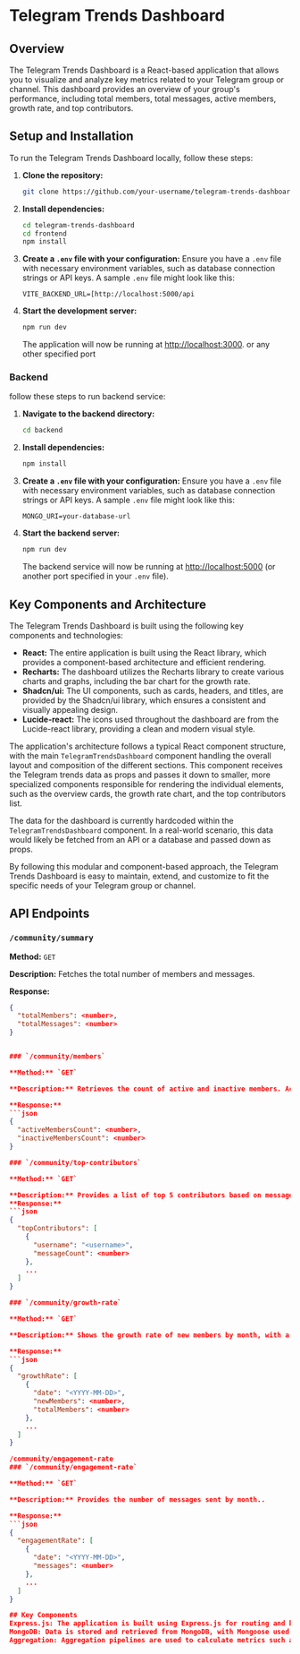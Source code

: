 # Telegram Trends Dashboard

## Overview

The Telegram Trends Dashboard is a React-based application that allows you to visualize and analyze key metrics related to your Telegram group or channel. This dashboard provides an overview of your group's performance, including total members, total messages, active members, growth rate, and top contributors.

## Setup and Installation

To run the Telegram Trends Dashboard locally, follow these steps:

1. **Clone the repository:**
    ```bash
    git clone https://github.com/your-username/telegram-trends-dashboard.git
    ```

2. **Install dependencies:**
    ```bash
    cd telegram-trends-dashboard
    cd frontend
    npm install
    ```
4. **Create a `.env` file with your configuration:**
    Ensure you have a `.env` file with necessary environment variables, such as database connection strings or API keys. A sample `.env` file might look like this:
    ```
    VITE_BACKEND_URL=[http://localhost:5000/api
    ```
3. **Start the development server:**
    ```bash
    npm run dev
    ```
    The application will now be running at [http://localhost:3000](http://localhost:3000). or any other specified port

### Backend

follow these steps to run backend service:

1. **Navigate to the backend directory:**
    ```bash
    cd backend
    ```

2. **Install dependencies:**
    ```bash
    npm install
    ```

3. **Create a `.env` file with your configuration:**
    Ensure you have a `.env` file with necessary environment variables, such as database connection strings or API keys. A sample `.env` file might look like this:
    ```
    MONGO_URI=your-database-url
    ```

4. **Start the backend server:**
    ```bash
    npm run dev
    ```
    The backend service will now be running at [http://localhost:5000](http://localhost:5000) (or another port specified in your `.env` file).

## Key Components and Architecture

The Telegram Trends Dashboard is built using the following key components and technologies:

- **React:** The entire application is built using the React library, which provides a component-based architecture and efficient rendering.
- **Recharts:** The dashboard utilizes the Recharts library to create various charts and graphs, including the bar chart for the growth rate.
- **Shadcn/ui:** The UI components, such as cards, headers, and titles, are provided by the Shadcn/ui library, which ensures a consistent and visually appealing design.
- **Lucide-react:** The icons used throughout the dashboard are from the Lucide-react library, providing a clean and modern visual style.

The application's architecture follows a typical React component structure, with the main `TelegramTrendsDashboard` component handling the overall layout and composition of the different sections. This component receives the Telegram trends data as props and passes it down to smaller, more specialized components responsible for rendering the individual elements, such as the overview cards, the growth rate chart, and the top contributors list.

The data for the dashboard is currently hardcoded within the `TelegramTrendsDashboard` component. In a real-world scenario, this data would likely be fetched from an API or a database and passed down as props.

By following this modular and component-based approach, the Telegram Trends Dashboard is easy to maintain, extend, and customize to fit the specific needs of your Telegram group or channel.


## API Endpoints

### `/community/summary`

**Method:** `GET`

**Description:** Fetches the total number of members and messages.

**Response:**
```json
{
  "totalMembers": <number>,
  "totalMessages": <number>
}


### `/community/members`

**Method:** `GET`

**Description:** Retrieves the count of active and inactive members. Active members are those who have been active in the last 7 days..

**Response:**
```json
{
  "activeMembersCount": <number>,
  "inactiveMembersCount": <number>
}

### `/community/top-contributors`

**Method:** `GET`

**Description:** Provides a list of top 5 contributors based on message count.
**Response:**
```json
{
  "topContributors": [
    {
      "username": "<username>",
      "messageCount": <number>
    },
    ...
  ]
}

### `/community/growth-rate`

**Method:** `GET`

**Description:** Shows the growth rate of new members by month, with a cumulative total.

**Response:**
```json
{
  "growthRate": [
    {
      "date": "<YYYY-MM-DD>",
      "newMembers": <number>,
      "totalMembers": <number>
    },
    ...
  ]
}

/community/engagement-rate
### `/community/engagement-rate`

**Method:** `GET`

**Description:** Provides the number of messages sent by month..

**Response:**
```json
{
  "engagementRate": [
    {
      "date": "<YYYY-MM-DD>",
      "messages": <number>
    },
    ...
  ]
}

## Key Components
Express.js: The application is built using Express.js for routing and handling API requests.
MongoDB: Data is stored and retrieved from MongoDB, with Mongoose used for schema modeling and queries.
Aggregation: Aggregation pipelines are used to calculate metrics such as growth rate and engagement rate.
